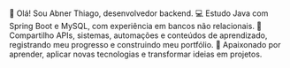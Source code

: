 👋 Olá! Sou Abner Thiago, desenvolvedor backend.
💻 Estudo Java com Spring Boot e MySQL, com experiência em bancos não relacionais.
🚀 Compartilho APIs, sistemas, automações e conteúdos de aprendizado, registrando meu progresso e construindo meu portfólio.
🌱 Apaixonado por aprender, aplicar novas tecnologias e transformar ideias em projetos.
